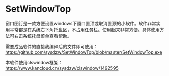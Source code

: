 # SetWindowTop
窗口图钉是一款方便设置windows下窗口置顶或取消置顶的小软件。软件非常实用平常都是在系统右下角托盘区，不占用任务栏。使用起来非常方便。具体使用方法可右击系统托盘菜单查看帮助。

需要成品软件的直接我编译后的文件即可使用：https://github.com/sysdzw/SetWindowTop/blob/master/SetWindowTop.exe

本软件使用clswindow框架：https://www.kancloud.cn/sysdzw/clswindow/1492595
